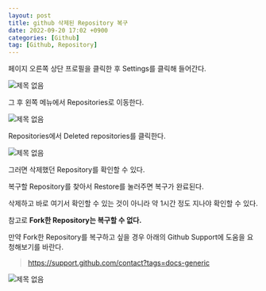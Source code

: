 ```yaml
---
layout: post
title: github 삭제된 Repository 복구
date: 2022-09-20 17:02 +0900
categories: [Github]
tag: [Github, Repository]
---
```

페이지 오른쪽 상단 프로필을 클릭한 후 Settings를 클릭해 들어간다.

![제목 없음](https://user-images.githubusercontent.com/53047744/191199338-8cddb61d-a26e-4f5a-bdd2-f18741f15b9d.png)

그 후 왼쪽 메뉴에서 Repositories로 이동한다.

![제목 없음](https://user-images.githubusercontent.com/53047744/191198966-113d104a-31a1-4770-8c61-550173d655d5.png)

Repositories에서 Deleted repositories를 클릭한다.

![제목 없음](https://user-images.githubusercontent.com/53047744/191199701-d272950f-c337-4601-b910-172b4b7104ac.png)

그러면 삭제했던 Repository를 확인할 수 있다.

복구할 Repository를 찾아서 Restore를 눌러주면 복구가 완료된다.

삭제하고 바로 여기서 확인할 수 있는 것이 아니라 약 1시간 정도 지나야 확인할 수 있다.

참고로 **Fork한 Repository는 복구할 수 없다.**

만약 Fork한 Repository를 복구하고 싶을 경우 아래의 Github Support에 도움을 요청해보기를 바란다. 

> https://support.github.com/contact?tags=docs-generic

![제목 없음](https://user-images.githubusercontent.com/53047744/191200238-a82b5dfb-086c-427f-90cb-7d9251870f8b.png)
